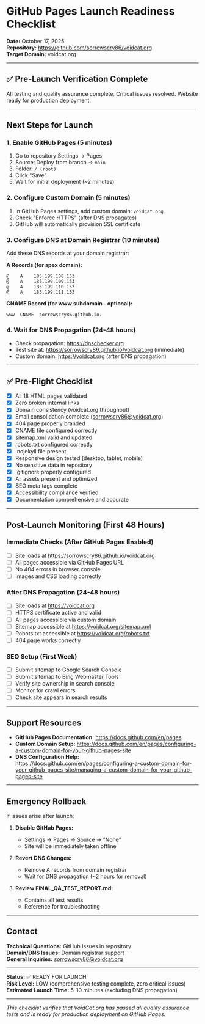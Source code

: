 # GitHub Pages Launch Readiness Checklist

**Date:** October 17, 2025  
**Repository:** https://github.com/sorrowscry86/voidcat.org  
**Target Domain:** voidcat.org

---

## ✅ Pre-Launch Verification Complete

All testing and quality assurance complete. Critical issues resolved. Website ready for production deployment.

---

## Next Steps for Launch

### 1. Enable GitHub Pages (5 minutes)
1. Go to repository Settings → Pages
2. Source: Deploy from branch → `main`
3. Folder: `/ (root)`
4. Click "Save"
5. Wait for initial deployment (~2 minutes)

### 2. Configure Custom Domain (5 minutes)
1. In GitHub Pages settings, add custom domain: `voidcat.org`
2. Check "Enforce HTTPS" (after DNS propagates)
3. GitHub will automatically provision SSL certificate

### 3. Configure DNS at Domain Registrar (10 minutes)
Add these DNS records at your domain registrar:

**A Records (for apex domain):**
```
@    A    185.199.108.153
@    A    185.199.109.153
@    A    185.199.110.153
@    A    185.199.111.153
```

**CNAME Record (for www subdomain - optional):**
```
www  CNAME  sorrowscry86.github.io.
```

### 4. Wait for DNS Propagation (24-48 hours)
- Check propagation: https://dnschecker.org
- Test site at: https://sorrowscry86.github.io/voidcat.org (immediate)
- Custom domain: https://voidcat.org (after DNS propagation)

---

## ✅ Pre-Flight Checklist

- [x] All 18 HTML pages validated
- [x] Zero broken internal links
- [x] Domain consistency (voidcat.org throughout)
- [x] Email consolidation complete (sorrowscry86@voidcat.org)
- [x] 404 page properly branded
- [x] CNAME file configured correctly
- [x] sitemap.xml valid and updated
- [x] robots.txt configured correctly
- [x] .nojekyll file present
- [x] Responsive design tested (desktop, tablet, mobile)
- [x] No sensitive data in repository
- [x] .gitignore properly configured
- [x] All assets present and optimized
- [x] SEO meta tags complete
- [x] Accessibility compliance verified
- [x] Documentation comprehensive and accurate

---

## Post-Launch Monitoring (First 48 Hours)

### Immediate Checks (After GitHub Pages Enabled)
- [ ] Site loads at https://sorrowscry86.github.io/voidcat.org
- [ ] All pages accessible via GitHub Pages URL
- [ ] No 404 errors in browser console
- [ ] Images and CSS loading correctly

### After DNS Propagation (24-48 hours)
- [ ] Site loads at https://voidcat.org
- [ ] HTTPS certificate active and valid
- [ ] All pages accessible via custom domain
- [ ] Sitemap accessible at https://voidcat.org/sitemap.xml
- [ ] Robots.txt accessible at https://voidcat.org/robots.txt
- [ ] 404 page works correctly

### SEO Setup (First Week)
- [ ] Submit sitemap to Google Search Console
- [ ] Submit sitemap to Bing Webmaster Tools
- [ ] Verify site ownership in search console
- [ ] Monitor for crawl errors
- [ ] Check site appears in search results

---

## Support Resources

- **GitHub Pages Documentation:** https://docs.github.com/en/pages
- **Custom Domain Setup:** https://docs.github.com/en/pages/configuring-a-custom-domain-for-your-github-pages-site
- **DNS Configuration Help:** https://docs.github.com/en/pages/configuring-a-custom-domain-for-your-github-pages-site/managing-a-custom-domain-for-your-github-pages-site

---

## Emergency Rollback

If issues arise after launch:

1. **Disable GitHub Pages:**
   - Settings → Pages → Source → "None"
   - Site will be immediately taken offline

2. **Revert DNS Changes:**
   - Remove A records from domain registrar
   - Wait for DNS propagation (~2 hours for removal)

3. **Review FINAL_QA_TEST_REPORT.md:**
   - Contains all test results
   - Reference for troubleshooting

---

## Contact

**Technical Questions:** GitHub Issues in repository  
**Domain/DNS Issues:** Domain registrar support  
**General Inquiries:** sorrowscry86@voidcat.org

---

**Status:** ✅ READY FOR LAUNCH  
**Risk Level:** LOW (comprehensive testing complete, zero critical issues)  
**Estimated Launch Time:** 5-10 minutes (excluding DNS propagation)

---

*This checklist verifies that VoidCat.org has passed all quality assurance tests and is ready for production deployment on GitHub Pages.*
